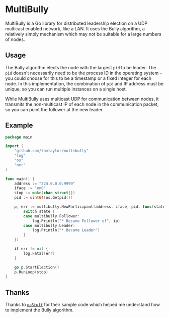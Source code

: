 # MultiBully

MultiBully is a Go library for distributed leadership election on a UDP multicast enabled network, like a LAN. It uses the Bully algorithm, a relatively simply mechanism which may not be suitable for a large numbers of nodes.

## Usage

The Bully algorithm elects the node with the largest `pid` to be leader. The `pid` doesn't necessarily need to be the process ID in the operating system – you could choose for this to be a timestamp or a fixed integer for each node. In this implementation, the combination of `pid` and IP address must be unique, so you can run multiple instances on a single host.

While MultiBully uses multicast UDP for communication between nodes, it transmits the non-multicast IP of each node in the communication packet, so you can point the follower at the new leader.

## Example

```go
package main

import (
	"github.com/tomtaylor/multibully"
	"log"
	"os"
	"net"
)

func main() {
	address := "224.0.0.0:9999"
	iface := "en0"
	stop := make(chan struct{})
	pid := uint64(os.Getpid())

	p, err := multibully.NewParticipant(address, iface, pid, func(state int, ip *net.IP) {
		switch state {
		case multibully.Follower:
			log.Println("* Became Follower of", ip)
		case multibully.Leader:
			log.Println("* Became Leader")
		}
	})

	if err != nil {
		log.Fatal(err)
	}

	go p.StartElection()
	p.RunLoop(stop)
}
```

## Thanks

Thanks to [`oaStuff`](https://github.com/oaStuff/leaderElection) for their sample code which helped me understand how to implement the Bully algorithm.
